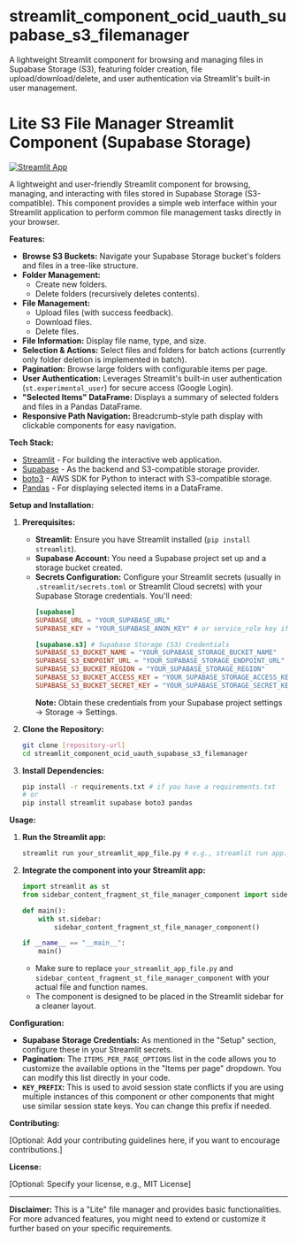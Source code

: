 # streamlit_component_ocid_uauth_supabase_s3_filemanager
A lightweight Streamlit component for browsing and managing files in Supabase Storage (S3), featuring folder creation, file upload/download/delete, and user authentication via Streamlit's built-in user management.

# Lite S3 File Manager Streamlit Component (Supabase Storage)

[![Streamlit App](https://static.streamlit.io/badges/streamlit_badge_black_white.svg)](https://share.streamlit.io/your-streamlit-username/your-repo-name) <!-- Replace with your Streamlit Share link if deployed -->

A lightweight and user-friendly Streamlit component for browsing, managing, and interacting with files stored in Supabase Storage (S3-compatible). This component provides a simple web interface within your Streamlit application to perform common file management tasks directly in your browser.

**Features:**

*   **Browse S3 Buckets:** Navigate your Supabase Storage bucket's folders and files in a tree-like structure.
*   **Folder Management:**
    *   Create new folders.
    *   Delete folders (recursively deletes contents).
*   **File Management:**
    *   Upload files (with success feedback).
    *   Download files.
    *   Delete files.
*   **File Information:** Display file name, type, and size.
*   **Selection & Actions:** Select files and folders for batch actions (currently only folder deletion is implemented in batch).
*   **Pagination:**  Browse large folders with configurable items per page.
*   **User Authentication:** Leverages Streamlit's built-in user authentication (`st.experimental_user`) for secure access (Google Login).
*   **"Selected Items" DataFrame:** Displays a summary of selected folders and files in a Pandas DataFrame.
*   **Responsive Path Navigation:**  Breadcrumb-style path display with clickable components for easy navigation.

**Tech Stack:**

*   [Streamlit](https://streamlit.io/) -  For building the interactive web application.
*   [Supabase](https://supabase.com/) - As the backend and S3-compatible storage provider.
*   [boto3](https://boto3.amazonaws.com/v1/documentation/api/latest/index.html) - AWS SDK for Python to interact with S3-compatible storage.
*   [Pandas](https://pandas.pydata.org/) - For displaying selected items in a DataFrame.

**Setup and Installation:**

1.  **Prerequisites:**
    *   **Streamlit:**  Ensure you have Streamlit installed (`pip install streamlit`).
    *   **Supabase Account:** You need a Supabase project set up and a storage bucket created.
    *   **Secrets Configuration:** Configure your Streamlit secrets (usually in `.streamlit/secrets.toml` or Streamlit Cloud secrets) with your Supabase Storage credentials.  You'll need:
        ```toml
        [supabase]
        SUPABASE_URL = "YOUR_SUPABASE_URL"
        SUPABASE_KEY = "YOUR_SUPABASE_ANON_KEY" # or service_role key if needed for broader access

        [supabase.s3] # Supabase Storage (S3) Credentials
        SUPABASE_S3_BUCKET_NAME = "YOUR_SUPABASE_STORAGE_BUCKET_NAME"
        SUPABASE_S3_ENDPOINT_URL = "YOUR_SUPABASE_STORAGE_ENDPOINT_URL"
        SUPABASE_S3_BUCKET_REGION = "YOUR_SUPABASE_STORAGE_REGION"
        SUPABASE_S3_BUCKET_ACCESS_KEY = "YOUR_SUPABASE_STORAGE_ACCESS_KEY"
        SUPABASE_S3_BUCKET_SECRET_KEY = "YOUR_SUPABASE_STORAGE_SECRET_KEY"
        ```
        **Note:**  Obtain these credentials from your Supabase project settings -> Storage -> Settings.

2.  **Clone the Repository:**
    ```bash
    git clone [repository-url]
    cd streamlit_component_ocid_uauth_supabase_s3_filemanager
    ```

3.  **Install Dependencies:**
    ```bash
    pip install -r requirements.txt # if you have a requirements.txt
    # or
    pip install streamlit supabase boto3 pandas
    ```

**Usage:**

1.  **Run the Streamlit app:**
    ```bash
    streamlit run your_streamlit_app_file.py # e.g., streamlit run app.py
    ```

2.  **Integrate the component into your Streamlit app:**

    ```python
    import streamlit as st
    from sidebar_content_fragment_st_file_manager_component import sidebar_content_fragment_st_file_manager_component # Assuming your component code is in this file

    def main():
        with st.sidebar:
            sidebar_content_fragment_st_file_manager_component()

    if __name__ == "__main__":
        main()
    ```

    *   Make sure to replace `your_streamlit_app_file.py` and `sidebar_content_fragment_st_file_manager_component` with your actual file and function names.
    *   The component is designed to be placed in the Streamlit sidebar for a cleaner layout.

**Configuration:**

*   **Supabase Storage Credentials:**  As mentioned in the "Setup" section, configure these in your Streamlit secrets.
*   **Pagination:** The `ITEMS_PER_PAGE_OPTIONS` list in the code allows you to customize the available options in the "Items per page" dropdown. You can modify this list directly in your code.
*   **`KEY_PREFIX`:** This is used to avoid session state conflicts if you are using multiple instances of this component or other components that might use similar session state keys. You can change this prefix if needed.

**Contributing:**

[Optional: Add your contributing guidelines here, if you want to encourage contributions.]

**License:**

[Optional: Specify your license, e.g., MIT License]

---

**Disclaimer:** This is a "Lite" file manager and provides basic functionalities. For more advanced features, you might need to extend or customize it further based on your specific requirements.
